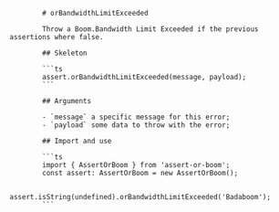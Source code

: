             # orBandwidthLimitExceeded

            Throw a Boom.Bandwidth Limit Exceeded if the previous assertions where false.

            ## Skeleton

            ```ts
            assert.orBandwidthLimitExceeded(message, payload);
            ```

            ## Arguments

            - `message` a specific message for this error;
            - `payload` some data to throw with the error;

            ## Import and use

            ```ts
            import { AssertOrBoom } from 'assert-or-boom';
            const assert: AssertOrBoom = new AssertOrBoom();

            assert.isString(undefined).orBandwidthLimitExceeded('Badaboom');
            ```
